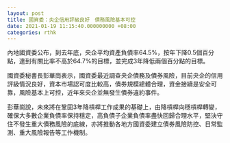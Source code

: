 ```yaml
---
layout: post
title: 國資委：央企信用評級良好　債務風險基本可控
date: 2021-01-19 11:15:40.000000000 +08:00
categories: rthk
---
```


內地國資委公布，到去年底，央企平均資產負債率64.5%，按年下降0.5個百分點，達到有關比率不高於64.7%的目標，並完成3年降低兩個百分點的目標。

國資委秘書長彭華崗表示，國資委最近調查央企債務及債券風險，目前央企的信用評級情況良好，資本市場認可度比較高，債券規模總體合理，資金接續是安全可靠，風險基本上可控，近年來央企並無發生債券違約事件。

彭華崗說，未來將在鞏固3年降槓桿工作成果的基礎上，由降槓桿向穩槓桿轉變，確保大多數企業負債率保持穩定，高負債子企業負債率盡快回歸合理水平，堅決守住不發生重大債務風險的底線，亦將推動各地方國資委建立債券風險防控、日常監測、重大風險報告等工作機制。
